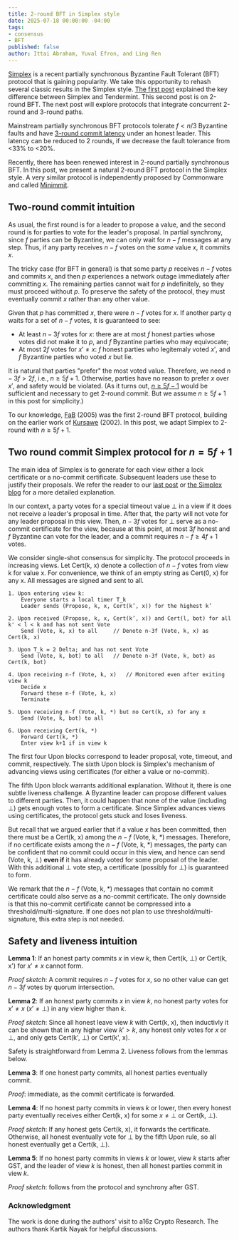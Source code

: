 ```yaml
---
title: 2-round BFT in Simplex style
date: 2025-07-18 00:00:00 -04:00
tags:
- consensus
- BFT
published: false
author: Ittai Abraham, Yuval Efron, and Ling Ren
---
```


[Simplex](https://simplex.blog/) is a recent partially synchronous Byzantine Fault Tolerant (BFT) protocol that is gaining popularity. We take this opportunity to rehash several classic results in the Simplex style. [The first post](https://decentralizedthoughts.github.io/2025-06-18-simplex/) explained the key difference between Simplex and Tendermint. This second post is on 2-round BFT. The next post will explore protocols that integrate concurrent 2-round and 3-round paths. 

Mainstream partially synchronous BFT protocols tolerate $f<n/3$ Byzantine faults and have [3-round commit latency](https://decentralizedthoughts.github.io/2021-02-28-good-case-latency-of-byzantine-broadcast-a-complete-categorization/) under an honest leader. This latency can be reduced to 2 rounds, if we decrease the fault tolerance from <33% to <20%. 

Recently, there has been renewed interest in 2-round partially synchronous BFT. In this post, we present a natural 2-round BFT protocol in the Simplex style. A very similar protocol is independently proposed by Commonware and called [Minimmit](https://commonware.xyz/blogs/minimmit.html). 

## Two-round commit intuition

As usual, the first round is for a leader to propose a value, and the second round is for parties to vote for the leader's proposal. In partial synchrony, since $f$ parties can be Byzantine, we can only wait for $n-f$ messages at any step. Thus, if any party receives $n-f$ votes on the *same* value $x$, it commits $x$. 

The tricky case (for BFT in general) is that some party $p$ receives $n-f$ votes and commits $x$, and then $p$ experiences a network outage immediately after committing $x$. The remaining parties cannot wait for $p$ indefinitely, so they must proceed without $p$. To preserve the safety of the protocol, they must eventually commit $x$ rather than any other value. 

Given that $p$ has committed $x$, there were $n-f$ votes for $x$. If another party $q$ waits for a set of $n-f$ votes, it is guaranteed to see: 
* At least $n-3f$ votes for $x$: there are at most $f$ honest parties whose votes did not make it to $p$, and $f$ Byzantine parties who may equivocate; 
* At most $2f$ votes for $x'\neq x$: $f$ honest parties who legitemaly voted $x'$, and $f$ Byzantine parties who voted $x$ but lie. 

It is natural that parties "prefer" the most voted value. Therefore, we need $n-3f>2f$, i.e., $n \geq 5f+1$. Otherwise, parties have no reason to prefer $x$ over $x'$, and safety would be violated. (As it turns out, [$n \geq 5f-1$](https://decentralizedthoughts.github.io/2021-03-03-2-round-bft-smr-with-n-equals-4-f-equals-1/) would be sufficient and necessary to get 2-round commit. But we assume $n \geq 5f+1$ in this post for simplicity.) 

To our knowledge, [FaB](https://ieeexplore.ieee.org/document/1467815) (2005) was the first 2-round BFT protocol, building on the earlier work of [Kursawe](https://ieeexplore.ieee.org/abstract/document/1180196) (2002). In this post, we adapt Simplex to 2-round with $n\ge 5f+1$. 


## Two round commit Simplex protocol for $n=5f+1$

The main idea of Simplex is to generate for each view either a lock certificate or a no-commit certificate. Subsequent leaders use these to justify their proposals. We refer the reader to our [last post](https://decentralizedthoughts.github.io/2025-06-18-simplex/) or [the Simplex blog](https://simplex.blog/) for a more detailed explanation. 

In our context, a party votes for a special timeout value $\bot$ in a view if it does not receive a leader's proposal in time. After that, the party will not vote for any leader proposal in this view. Then, $n-3f$ votes for $\bot$ serve as a no-commit certificate for the view, because at this point, at most $3f$ honest and $f$ Byzantine can vote for the leader, and a commit requires $n-f \geq 4f+1$ votes. 

We consider single-shot consensus for simplicity. The protocol proceeds in increasing views. Let Cert(k, x) denote a collection of $n-f$ votes from view k for value x. For convenience, we think of an empty string as Cert(0, x) for any x. All messages are signed and sent to all. 


```
1. Upon entering view k: 
    Everyone starts a local timer T_k 
    Leader sends (Propose, k, x, Cert(k’, x)) for the highest k’ 
    
2. Upon received (Propose, k, x, Cert(k’, x)) and Cert(l, bot) for all k' < l < k and has not sent Vote 
    Send (Vote, k, x) to all     // Denote n-3f (Vote, k, x) as Cert(k, x)  

3. Upon T_k = 2 Delta; and has not sent Vote
    Send (Vote, k, bot) to all   // Denote n-3f (Vote, k, bot) as Cert(k, bot) 

4. Upon receiving n-f (Vote, k, x)   // Monitored even after exiting view k
    Decide x 
    Forward these n-f (Vote, k, x)
    Terminate 

5. Upon receiving n-f (Vote, k, *) but no Cert(k, x) for any x 
    Send (Vote, k, bot) to all

6. Upon receiving Cert(k, *) 
    Forward Cert(k, *) 
    Enter view k+1 if in view k   
```


The first four Upon blocks correspond to leader proposal, vote, timeout, and commit, respectively. The sixth Upon block is Simplex's mechanism of advancing views using certificates (for either a value or no-commit).

The fifth Upon block warrants additional explanation. Without it, there is one subtle liveness challenge. A Byzantine leader can propose different values to different parties. Then, it could happen that none of the value (including $\bot$) gets enough votes to form a certificate. Since Simplex advances views using certificates, the protocol gets stuck and loses liveness. 

But recall that we argued earlier that if a value $x$ has been committed, then there must be a Cert(k, x) among the $n-f$ (Vote, k, \*) messages. Therefore, if no certificate exists among the $n-f$ (Vote, k, \*) messages, the party can be confident that no commit could occur in this view, and hence can send (Vote, k, $\bot$) **even if** it has already voted for some proposal of the leader. With this additional $\bot$ vote step, a certificate (possibly for $\bot$) is guaranteed to form. 

We remark that the $n-f$ (Vote, k, \*) messages that contain no commit certificate could also serve as a no-commit certificate. The only downside is that this no-commit certificate cannot be compressed into a threshold/multi-signature. If one does not plan to use threshold/multi-signature, this extra step is not needed.

## Safety and liveness intuition


**Lemma 1**: If an honest party commits $x$ in view $k$, then Cert(k, $\bot$) or Cert(k, x') for $x' \neq  x$ cannot form. 

*Proof sketch*: A commit requires $n-f$ votes for $x$, so no other value can get $n-3f$ votes by quorum intersection. 

**Lemma 2**: If an honest party commits $x$ in view $k$, no honest party votes for $x' \neq x$ ($x' \neq \bot$) in any view higher than $k$.

*Proof sketch*: Since all honest leave view $k$ with Cert(k, x), then inductivly it can be shown that in any higher view $k'>k$, any honest only votes for $x$ or $\bot$, and only gets Cert(k', $\bot$) or Cert(k', x). 

Safety is straightforward from Lemma 2. Liveness follows from the lemmas below. 

**Lemma 3**: If one honest party commits, all honest parties eventually commit.

*Proof*: immediate, as the commit certificate is forwarded.

**Lemma 4**: If no honest party commits in views $k$ or lower, then every honest party eventually receives either Cert(k, x) for some $x \neq \bot$ or Cert(k, $\bot$). 

*Proof sketch*: If any honest gets Cert(k, x), it forwards the certificate. Otherwise, all honest eventually vote for $\bot$ by the fifth Upon rule, so all honest eventually get a Cert(k, $\bot$). 

**Lemma 5**: If no honest party commits in views $k$ or lower, view $k$ starts after GST, and the leader of view $k$ is honest, then all honest parties commit in view $k$.

*Proof sketch*: follows from the protocol and synchrony after GST. 

### Acknowledgment
The work is done during the authors' visit to a16z Crypto Research. The authors thank Kartik Nayak for helpful discussions. 
